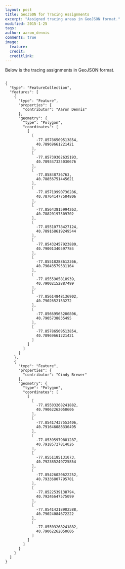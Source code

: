 ```yaml
---
layout: post
title: GeoJSON for Tracing Assignments
excerpt: "Assigned tracing areas in GeoJSON format."
modified: 2015-1-25
tags: 
author: aaron_dennis
comments: true
image:
  feature: 
  credit: 
  creditlink: 
---
```


Below is the tracing assignments in GeoJSON format.

<pre><code>
{
  "type": "FeatureCollection",
  "features": [
    {
      "type": "Feature",
      "properties": {
        "contributor": "Aaron Dennis"
      },
      "geometry": {
        "type": "Polygon",
        "coordinates": [
          [
            [
              -77.85786509513854,
              40.78969661221421
            ],
            [
              -77.85739302635193,
              40.789347325030676
            ],
            [
              -77.85848736763,
              40.78856751445621
            ],
            [
              -77.85719990730286,
              40.787641477504806
            ],
            [
              -77.85643815994263,
              40.78820197509702
            ],
            [
              -77.85510778427124,
              40.789168619249544
            ],
            [
              -77.85432457923889,
              40.79001340597784
            ],
            [
              -77.85518288612366,
              40.79043579531164
            ],
            [
              -77.8555905818939,
              40.79002152887499
            ],
            [
              -77.85614848136902,
              40.7902652153272
            ],
            [
              -77.85669565200806,
              40.7905738835495
            ],
            [
              -77.85786509513854,
              40.78969661221421
            ]
          ]
        ]
      }
    },
    {
      "type": "Feature",
      "properties": {
        "contributor": "Cindy Brewer"
      },
      "geometry": {
        "type": "Polygon",
        "coordinates": [
          [
            [
              -77.85503268241882,
              40.79062262050606
            ],
            [
              -77.85417437553406,
              40.791646088330495
            ],
            [
              -77.85395979881287,
              40.79185727814026
            ],
            [
              -77.8551185131073,
              40.792385249725854
            ],
            [
              -77.85426020622252,
              40.79336807795701
            ],
            [
              -77.8522539138794,
              40.79246647575099
            ],
            [
              -77.85414218902588,
              40.79024084672222
            ],
            [
              -77.85503268241882,
              40.79062262050606
            ]
          ]
        ]
      }
    }
  ]
}
</pre></code>
